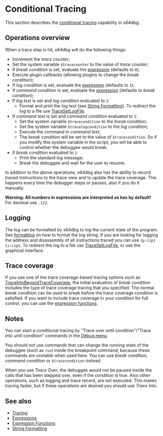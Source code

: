 # Conditional Tracing

This section describes the [conditional tracing](../commands/tracing/index.rst) capability in x64dbg.

## Operations overview

When a trace step is hit, x64dbg will do the following things:

- Increment the *trace counter*;
- Set the system variable `$tracecounter` to the value of *trace counter*;
- If *break condition* is set, evaluate the [expression](Expressions.md) (defaults to `0`);
- Execute plugin callbacks (allowing plugins to change the *break condition*);
- If *log condition* is set, evaluate the [expression](Expressions.md) (defaults to `1`);
- If *command condition* is set, evaluate the [expression](Expressions.md) (defaults to *break condition*);
- If *log text* is set and *log condition* evaluated to `1`:
  - Format and print the *log text* (see [String Formatting](Formatting.md)). To redirect the log to a file use [TraceSetLogFile](../commands/tracing/TraceSetLogFile.md).
- If *command text* is set and *command condition* evaluated to `1`:
  - Set the system variable `$tracecondition` to the *break condition*;
  - Set the system variable `$tracelogcondition` to the *log condition*;
  - Execute the command in *command text*;
  - The *break condition* will be set to the value of `$tracecondition`. So if you modify this system variable in the script, you will be able to control whether the debuggee would break.
- If *break condition* evaluated to `1`:
  - Print the standard log message; 
  - Break the debuggee and wait for the user to resume.

In addition to the above operations, x64dbg also has the ability to record traced instructions to the trace view and to update the trace coverage. This happens every time the debugger steps or pauses, also if you do it manually.

**Warning: All numbers in expressions are interpreted as hex by default!** For decimal use `.123`.

## Logging

The log can be formatted by x64dbg to log the current state of the program. See [formatting](./Formatting.md) on how to format the log string. If you are looking for logging the address and disassembly of all instructions traced you can use `{p:cip} {i:cip}`. To redirect the log to a file use [TraceSetLogFile](../commands/tracing/TraceSetLogFile.md), or use the graphical interface.

## Trace coverage

If you use one of the trace coverage-based tracing options such as [TraceIntoBeyondTraceCoverage](../commands/tracing/TraceIntoBeyondTraceRecord.md), the initial evaluation of *break condition* includes the type of trace coverage tracing that you specified. The normal *break condition* can be used to break before the trace coverage condition is satisfied. If you want to include trace coverage in your condition for full control, you can use the [expression functions](./Expression-functions.md).

## Notes

You can start a conditional tracing by "Trace over until condition"/"Trace into until condition" commands in the [Debug menu](../gui/menus/Debug.rst).

You should not use commands that can change the running state of the debuggee (such as `run`) inside the breakpoint command, because these commands are unstable when used here. You can use *break condition*, *command condition* or `$tracecondition` instead.

When you use *Trace Over*, the debuggee would not be paused inside the calls that has been stepped over, even if the condition is true. Also other operations, such as logging and trace record, are not executed. This makes tracing faster, but if these operations are desired you should use *Trace Into*.

## See also

- [Tracing](../commands/tracing/index.rst)
- [Expressions](Expressions.md)
- [Expression Functions](Expression-functions.md)
- [String Formatting](Formatting.md)